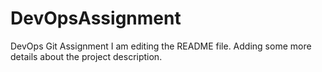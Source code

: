 # DevOpsAssignment
DevOps Git Assignment
I am editing the README file. Adding some more details about the project description.
